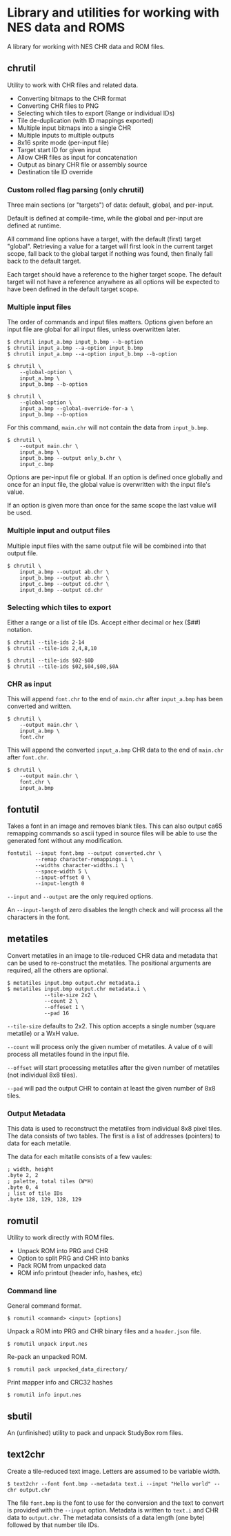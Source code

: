 # Library and utilities for working with NES data and ROMS

A library for working with NES CHR data and ROM files.

## chrutil

Utility to work with CHR files and related data.

- Converting bitmaps to the CHR format
- Converting CHR files to PNG
- Selecting which tiles to export (Range or individual IDs)
- Tile de-duplication (with ID mappings exported)
- Multiple input bitmaps into a single CHR
- Multiple inputs to multiple outputs
- 8x16 sprite mode (per-input file)
- Target start ID for given input
- Allow CHR files as input for concatenation
- Output as binary CHR file or assembly source
- Destination tile ID override

### Custom rolled flag parsing (only chrutil)

Three main sections (or "targets") of data: default, global, and per-input.

Default is defined at compile-time, while the global and per-input are defined
at runtime.

All command line options have a target, with the default (first) target
"global".  Retrieving a value for a target will first look in the current
target scope, fall back to the global target if nothing was found, then finally
fall back to the default target.

Each target should have a reference to the higher target scope.  The default
target will not have a reference anywhere as all options will be expected to
have been defined in the default target scope.

### Multiple input files

The order of commands and input files matters.  Options given before an input
file are global for all input files, unless overwritten later.

    $ chrutil input_a.bmp input_b.bmp --b-option
    $ chrutil input_a.bmp --a-option input_b.bmp
    $ chrutil input_a.bmp --a-option input_b.bmp --b-option

    $ chrutil \
        --global-option \
        input_a.bmp \
        input_b.bmp --b-option

    $ chrutil \
        --global-option \
        input_a.bmp --global-override-for-a \
        input_b.bmp --b-option

For this command, `main.chr` will not contain the data from `input_b.bmp`.

    $ chrutil \
        --output main.chr \
        input_a.bmp \
        input_b.bmp --output only_b.chr \
        input_c.bmp

Options are per-input file or global.  If an option is defined once globally
and once for an input file, the global value is overwritten with the input
file's value.

If an option is given more than once for the same scope the last value will be
used.

### Multiple input and output files

Multiple input files with the same output file will be combined into that
output file.

    $ chrutil \
        input_a.bmp --output ab.chr \
        input_b.bmp --output ab.chr \
        input_c.bmp --output cd.chr \
        input_d.bmp --output cd.chr

### Selecting which tiles to export

Either a range or a list of tile IDs.  Accept either decimal or hex ($##)
notation.

    $ chrutil --tile-ids 2-14
    $ chrutil --tile-ids 2,4,8,10

    $ chrutil --tile-ids $02-$0D
    $ chrutil --tile-ids $02,$04,$08,$0A

### CHR as input

This will append `font.chr` to the end of `main.chr` after `input_a.bmp` has
been converted and written.

    $ chrutil \
        --output main.chr \
        input_a.bmp \
        font.chr

This will append the converted `input_a.bmp` CHR data to the end of `main.chr`
after `font.chr`.

    $ chrutil \
        --output main.chr \
        font.chr \
        input_a.bmp

## fontutil

Takes a font in an image and removes blank tiles.  This can also output ca65
remapping commands so ascii typed in source files will be able to use the
generated font without any modification.

    fontutil --input font.bmp --output converted.chr \
             --remap character-remappings.i \
             --widths character-widths.i \
             --space-width 5 \
             --input-offset 0 \
             --input-length 0

`--input` and `--output` are the only required options.

An `--input-length` of zero disables the length check and will process all the
characters in the font.

## metatiles

Convert metatiles in an image to tile-reduced CHR data and metadata that can be
used to re-construct the metatiles.  The positional arguments are required, all
the others are optional.

    $ metatiles input.bmp output.chr metadata.i
    $ metatiles input.bmp output.chr metadata.i \
                --tile-size 2x2 \
                --count 2 \
                --offeset 1 \
                --pad 16

`--tile-size` defaults to 2x2.  This option accepts a single number (square
metatile) or a WxH value.

`--count` will process only the given number of metatiles.  A value of `0` will
process all metatiles found in the input file.

`--offset` will start processing metatiles after the given number of metatiles
(not individual 8x8 tiles).

`--pad` will pad the output CHR to contain at least the given number of 8x8
tiles.

### Output Metadata

This data is used to reconstruct the metatiles from individual 8x8 pixel tiles.
The data consists of two tables.  The first is a list of addresses (pointers)
to data for each metatile.

The data for each mitatile consists of a few vaules:

    ; width, height
    .byte 2, 2
    ; palette, total tiles (W*H)
    .byte 0, 4
    ; list of tile IDs
    .byte 128, 129, 128, 129

## romutil

Utility to work directly with ROM files.

- Unpack ROM into PRG and CHR
- Option to split PRG and CHR into banks
- Pack ROM from unpacked data
- ROM info printout (header info, hashes, etc)

### Command line

General command format.

    $ romutil <command> <input> [options]

Unpack a ROM into PRG and CHR binary files and a `header.json` file.

    $ romutil unpack input.nes

Re-pack an unpacked ROM.

    $ romutil pack unpacked_data_directory/

Print mapper info and CRC32 hashes

    $ romutil info input.nes

## sbutil

An (unfinished) utility to pack and unpack StudyBox rom files.

## text2chr

Create a tile-reduced text image.  Letters are assumed to be variable width.

    $ text2chr --font font.bmp --metadata text.i --input "Hello world" --chr output.chr

The file `font.bmp` is the font to use for the conversion and the text to
convert is provided with the `--input` option.  Metadata is written to
`text.i` and CHR data to `output.chr`.  The metadata consists of a data
length (one byte) followed by that number tile IDs.

